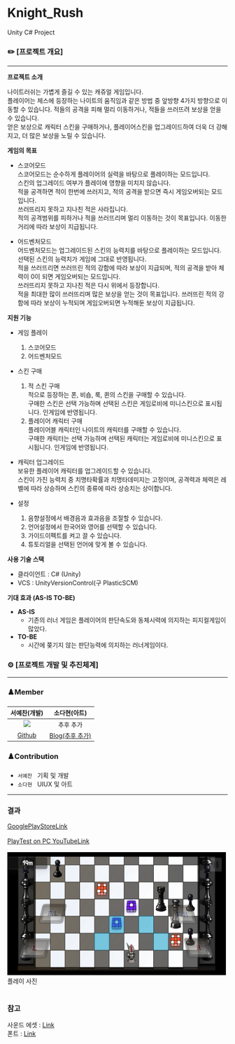 # Knight_Rush
Unity C# Project
### ✏️ [프로젝트 개요]

---

**프로젝트 소개**

나이트러쉬는 가볍게 즐길 수 있는 캐쥬얼 게임입니다. <br/>
플레이어는 체스에 등장하는 나이트의 움직임과 같은 방법 중 앞방향 4가지 방향으로 이동할 수 있습니다.
적들의 공격을 피해 멀리 이동하거나, 적들을 쓰러뜨려 보상을 얻을 수 있습니다. <br/>
얻은 보상으로 캐릭터 스킨을 구매하거나, 플레이어스킨을 업그레이드하여 더욱 더 강해지고, 더 많은 보상을 노릴 수 있습니다. <br/>

**게임의 목표**

 - 스코어모드 <br/>
스코어모드는 순수하게 플레이어의 실력을 바탕으로 플레이하는 모드입니다. <br/>
스킨의 업그레이드 여부가 플레이에 영향을 미치지 않습니다. <br/>
적을 공격하면 적이 한번에 쓰러지고, 적의 공격을 받으면 즉시 게임오버되는 모드입니다. <br/>
쓰러뜨리지 못하고 지나친 적은 사라집니다. <br/>
적의 공격범위를 피하거나 적을 쓰러뜨리며 멀리 이동하는 것이 목표입니다. 이동한 거리에 따라 보상이 지급됩니다. <br/>

 - 어드벤처모드 <br/>
어드벤처모드는 업그레이드된 스킨의 능력치를 바탕으로 플레이하는 모드입니다. <br/>
선택된 스킨의 능력치가 게임에 그대로 반영됩니다. <br/>
적을 쓰러뜨리면 쓰러뜨린 적의 강함에 따라 보상이 지급되며, 적의 공격을 받아 체력이 0이 되면 게임오버되는 모드입니다. <br/>
쓰러뜨리지 못하고 지나친 적은 다시 위에서 등장합니다. <br/>
적을 최대한 많이 쓰러뜨리며 많은 보상을 얻는 것이 목표입니다. 쓰러뜨린 적의 강함에 따라 보상이 누적되며 게임오버되면 누적해둔 보상이 지급됩니다. <br/>

**지원 기능**

- 게임 플레이 <br/>
  1. 스코어모드
  2. 어드벤처모드
 
- 스킨 구매 <br/>
  1. 적 스킨 구매 <br/> 적으로 등장하는 폰, 비숍, 룩, 퀸의 스킨을 구매할 수 있습니다. <br/> 구매한 스킨은 선택 가능하며 선택된 스킨은 게임로비에 미니스킨으로 표시됩니다. 인게임에 반영됩니다.
  2. 플레이어 캐릭터 구매 <br/> 플레이어블 캐릭터인 나이트의 캐릭터를 구매할 수 있습니다. <br/> 구매한 캐릭터는 선택 가능하며 선택된 캐릭터는 게임로비에 미니스킨으로 표시됩니다. 인게임에 반영됩니다.
 
- 캐릭터 업그레이드 <br/>
  보유한 플레이어 캐릭터를 업그레이드할 수 있습니다. <br/>
  스킨이 가진 능력치 중 치명타확률과 치명타데미지는 고정이며, 공격력과 체력은 레벨에 따라 상승하며 스킨의 종류에 따라 상승치는 상이합니다. <br/>

- 설정 <br/>
  1. 음향설정에서 배경음과 효과음을 조절할 수 있습니다. <br/>
  2. 언어설정에서 한국어와 영어를 선택할 수 있습니다. <br/>
  3. 가이드이펙트를 켜고 끌 수 있습니다. <br/>
  4. 튜토리얼을 선택된 언어에 맞게 볼 수 있습니다. <br/>


**사용 기술 스택**<br/>
- 클라이언트 : C# (Unity)<br/>
- VCS : UnityVersionControl(구 PlasticSCM)<br/>

**기대 효과 (AS-IS TO-BE)**

- **AS-IS**
    - 기존의 러너 게임은 플레이어의 판단속도와 동체시력에 의지하는 피지컬게임이 많았다.
- **TO-BE**
    - 시간에 쫒기지 않는 판단능력에 의지하는 러너게임이다.

### ⚙️ [프로젝트 개발 및 추진체계]

---

### ♟️Member
서예찬(개발)|소다현(아트)|
:-:|:-:|
<img src="https://avatars.githubusercontent.com/u/33596116?v=4" width="200">|추후 추가|
[Github](https://github.com/SuhYC)|[Blog(추후 추가)](https://github.com/SuhYC)|

### ♟️Contribution
- `서예찬` &nbsp; 기획 및 개발
- `소다현` &nbsp; UIUX 및 아트

---

### 결과 

[GooglePlayStoreLink](https://play.google.com/store/apps/details?id=com.VTCompany.Knight_Rush&pcampaignid=web_share) <br/><br/>
[PlayTest on PC YouTubeLink](https://www.youtube.com/watch?v=jOELAt-lv-M) <br/><br/>
<img src="https://github.com/SuhYC/Knight_Rush/blob/main/KakaoTalk_20230817_170227612_02.jpg" width="500"><br/>
플레이 사진<br/><br/>

### 참고

사운드 에셋 : [Link](https://charlie-watkins.com/) <br/>
폰트 : [Link](https://maplestory.nexon.com/Media/Font)
